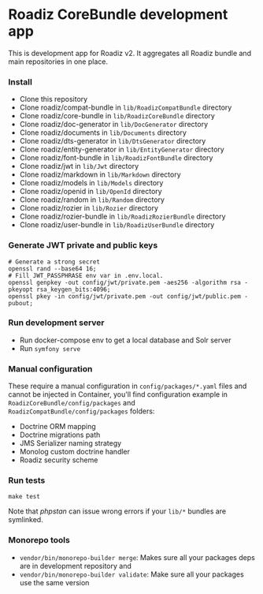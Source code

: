 # Roadiz CoreBundle development app

This is development app for Roadiz v2. It aggregates all Roadiz bundle and main repositories in one place.

### Install

- Clone this repository
- Clone roadiz/compat-bundle in `lib/RoadizCompatBundle` directory
- Clone roadiz/core-bundle in `lib/RoadizCoreBundle` directory
- Clone roadiz/doc-generator in `lib/DocGenerator` directory
- Clone roadiz/documents in `lib/Documents` directory
- Clone roadiz/dts-generator in `lib/DtsGenerator` directory
- Clone roadiz/entity-generator in `lib/EntityGenerator` directory
- Clone roadiz/font-bundle in `lib/RoadizFontBundle` directory
- Clone roadiz/jwt in `lib/Jwt` directory
- Clone roadiz/markdown in `lib/Markdown` directory
- Clone roadiz/models in `lib/Models` directory
- Clone roadiz/openid in `lib/OpenId` directory
- Clone roadiz/random in `lib/Random` directory
- Clone roadiz/rozier in `lib/Rozier` directory
- Clone roadiz/rozier-bundle in `lib/RoadizRozierBundle` directory
- Clone roadiz/user-bundle in `lib/RoadizUserBundle` directory

### Generate JWT private and public keys

```shell script
# Generate a strong secret
openssl rand --base64 16; 
# Fill JWT_PASSPHRASE env var in .env.local.
openssl genpkey -out config/jwt/private.pem -aes256 -algorithm rsa -pkeyopt rsa_keygen_bits:4096;
openssl pkey -in config/jwt/private.pem -out config/jwt/public.pem -pubout;
```

### Run development server

- Run docker-compose env to get a local database and Solr server
- Run `symfony serve`

### Manual configuration

These require a manual configuration in `config/packages/*.yaml` files and cannot be injected in Container, 
you'll find configuration example in `RoadizCoreBundle/config/packages` and `RoadizCompatBundle/config/packages` folders:

- Doctrine ORM mapping
- Doctrine migrations path
- JMS Serializer naming strategy
- Monolog custom doctrine handler
- Roadiz security scheme

### Run tests

```shell
make test
```

Note that _phpstan_ can issue wrong errors if your `lib/*` bundles are symlinked.

### Monorepo tools

- `vendor/bin/monorepo-builder merge`: Makes sure all your packages deps are in development repository and 
- `vendor/bin/monorepo-builder validate`: Make sure all your packages use the same version
